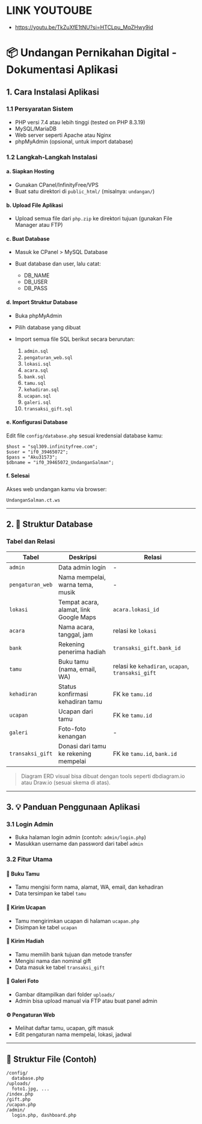# LINK YOUTOUBE
* https://youtu.be/TkZuXfE1tNU?si=HTCLpu_MqZHwy9id


# 📦 Undangan Pernikahan Digital - Dokumentasi Aplikasi

## 1.  Cara Instalasi Aplikasi

### 1.1 Persyaratan Sistem

* PHP versi 7.4 atau lebih tinggi (tested on PHP 8.3.19)
* MySQL/MariaDB
* Web server seperti Apache atau Nginx
* phpMyAdmin (opsional, untuk import database)

### 1.2 Langkah-Langkah Instalasi

#### a. Siapkan Hosting

* Gunakan CPanel/InfinityFree/VPS
* Buat satu direktori di `public_html/` (misalnya: `undangan/`)

#### b. Upload File Aplikasi

* Upload semua file dari `php.zip` ke direktori tujuan (gunakan File Manager atau FTP)

#### c. Buat Database

* Masuk ke CPanel > MySQL Database
* Buat database dan user, lalu catat:

  * DB\_NAME
  * DB\_USER
  * DB\_PASS

#### d. Import Struktur Database

* Buka phpMyAdmin
* Pilih database yang dibuat
* Import semua file SQL berikut secara berurutan:

  1. `admin.sql`
  2. `pengaturan_web.sql`
  3. `lokasi.sql`
  4. `acara.sql`
  5. `bank.sql`
  6. `tamu.sql`
  7. `kehadiran.sql`
  8. `ucapan.sql`
  9. `galeri.sql`
  10. `transaksi_gift.sql`

#### e. Konfigurasi Database

Edit file `config/database.php` sesuai kredensial database kamu:

```<?php
$host = "sql309.infinityfree.com";
$user = "if0_39465072";
$pass = "Aku31573";
$dbname = "if0_39465072_UndanganSalman";
```

#### f. Selesai

Akses web undangan kamu via browser:

```
UndanganSalman.ct.ws
```

---

## 2. 🧱 Struktur Database

### Tabel dan Relasi

| Tabel            | Deskripsi                              | Relasi                                            |
| ---------------- | -------------------------------------- | ------------------------------------------------- |
| `admin`          | Data admin login                       | -                                                 |
| `pengaturan_web` | Nama mempelai, warna tema, musik       | -                                                 |
| `lokasi`         | Tempat acara, alamat, link Google Maps | `acara.lokasi_id`                                 |
| `acara`          | Nama acara, tanggal, jam               | relasi ke `lokasi`                                |
| `bank`           | Rekening penerima hadiah               | `transaksi_gift.bank_id`                          |
| `tamu`           | Buku tamu (nama, email, WA)            | relasi ke `kehadiran`, `ucapan`, `transaksi_gift` |
| `kehadiran`      | Status konfirmasi kehadiran tamu       | FK ke `tamu.id`                                   |
| `ucapan`         | Ucapan dari tamu                       | FK ke `tamu.id`                                   |
| `galeri`         | Foto-foto kenangan                     | -                                                 |
| `transaksi_gift` | Donasi dari tamu ke rekening mempelai  | FK ke `tamu.id`, `bank.id`                        |

> Diagram ERD visual bisa dibuat dengan tools seperti dbdiagram.io atau Draw\.io (sesuai skema di atas).

---

## 3. 💡 Panduan Penggunaan Aplikasi

### 3.1 Login Admin

* Buka halaman login admin (contoh: `admin/login.php`)
* Masukkan username dan password dari tabel `admin`

### 3.2 Fitur Utama

#### 🧍 Buku Tamu

* Tamu mengisi form nama, alamat, WA, email, dan kehadiran
* Data tersimpan ke tabel `tamu`

#### 📝 Kirim Ucapan

* Tamu mengirimkan ucapan di halaman `ucapan.php`
* Disimpan ke tabel `ucapan`

#### 🎁 Kirim Hadiah

* Tamu memilih bank tujuan dan metode transfer
* Mengisi nama dan nominal gift
* Data masuk ke tabel `transaksi_gift`

#### 📸 Galeri Foto

* Gambar ditampilkan dari folder `uploads/`
* Admin bisa upload manual via FTP atau buat panel admin

#### ⚙️ Pengaturan Web

* Melihat daftar tamu, ucapan, gift masuk
* Edit pengaturan nama mempelai, lokasi, jadwal

---

## 📂 Struktur File (Contoh)

```
/config/
  database.php
/uploads/
  foto1.jpg, ...
/index.php
/gift.php
/ucapan.php
/admin/
  login.php, dashboard.php
